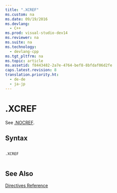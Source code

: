 ```yaml
---
title: ".XCREF"
ms.custom: na
ms.date: 09/19/2016
ms.devlang: 
  - C++
ms.prod: visual-studio-dev14
ms.reviewer: na
ms.suite: na
ms.technology: 
  - devlang-cpp
ms.tgt_pltfrm: na
ms.topic: article
ms.assetid: f8443482-2a7e-4764-bef8-8bfdaf06d2fe
caps.latest.revision: 8
translation.priority.ht: 
  - de-de
  - ja-jp
---
```

# .XCREF
See [.NOCREF](../vs140/.NOCREF.md).  
  
## Syntax  
  
```  
  
.XCREF  
  
```  
  
## See Also  
 [Directives Reference](../vs140/Directives-Reference.md)